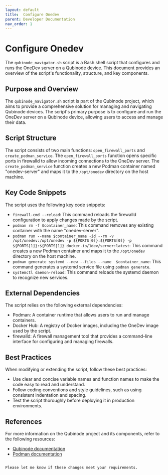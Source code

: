 ```yaml
---
layout: default
title:  Configure Onedev
parent: Developer Documentation
nav_order: 1
---
```


# Configure Onedev

The `qubinode_navigator.sh` script is a Bash shell script that configures and runs the OneDev server on a Qubinode device. This document provides an overview of the script's functionality, structure, and key components.

## Purpose and Overview

The `qubinode_navigator.sh` script is part of the Qubinode project, which aims to provide a comprehensive solution for managing and navigating Qubinode devices. The script's primary purpose is to configure and run the OneDev server on a Qubinode device, allowing users to access and manage their data.

## Script Structure

The script consists of two main functions: `open_firewall_ports` and `create_podman_service`. The `open_firewall_ports` function opens specific ports in firewalld to allow incoming connections to the OneDev server. The `create_podman_service` function creates a new Podman container named "onedev-server" and maps it to the `/opt/onedev` directory on the host machine.

## Key Code Snippets

The script uses the following key code snippets:

* `firewall-cmd --reload`: This command reloads the firewalld configuration to apply changes made by the script.
* `podman rm -f $container_name`: This command removes any existing container with the name "onedev-server".
* `podman run --name $container_name -id --rm -v /opt/onedev:/opt/onedev -p ${PORTS[0]}:${PORTS[0]} -p ${PORTS[1]}:${PORTS[1]} docker.io/1dev/server:latest`: This command creates a new Podman container and maps it to the `/opt/onedev` directory on the host machine.
* `podman generate systemd --new --files --name  $container_name`: This command generates a systemd service file using `podman generate`.
* `systemctl daemon-reload`: This command reloads the systemd daemon to recognize new services.

## External Dependencies

The script relies on the following external dependencies:

* Podman: A container runtime that allows users to run and manage containers.
* Docker Hub: A registry of Docker images, including the OneDev image used by the script.
* firewalld: A firewall management tool that provides a command-line interface for configuring and managing firewalls.

## Best Practices

When modifying or extending the script, follow these best practices:

* Use clear and concise variable names and function names to make the code easy to read and understand.
* Follow coding conventions and style guidelines, such as using consistent indentation and spacing.
* Test the script thoroughly before deploying it in production environments.

## References

For more information on the Qubinode project and its components, refer to the following resources:

* [Qubinode documentation](https://qubinode.com/docs/)
* [Podman documentation](https://podman.io/documentation/)

```

Please let me know if these changes meet your requirements.